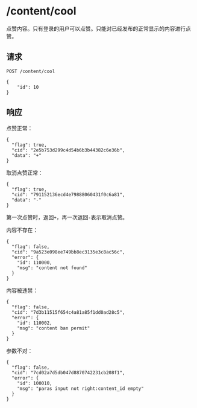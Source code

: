 # /content/cool

点赞内容。只有登录的用户可以点赞。只能对已经发布的正常显示的内容进行点赞。

## 请求

```
POST /content/cool

{
	"id": 10
}
```

## 响应

点赞正常：

```
{
  "flag": true,
  "cid": "2e5b753d299c4d54b6b3b44382c6e36b",
  "data": "+"
}
```

取消点赞正常：

```
{
  "flag": true,
  "cid": "791152136ecd4e79888060431f0c6a81",
  "data": "-"
}
```

第一次点赞时，返回`+`，再一次返回`-`表示取消点赞。

内容不存在：

```
{
  "flag": false,
  "cid": "9a523e098ee749bb8ec3135e3c8ac56c",
  "error": {
    "id": 110000,
    "msg": "content not found"
  }
}
```

内容被违禁：

```
{
  "flag": false,
  "cid": "7d3b11515f654c4a81a85f1dd0ad28c5",
  "error": {
    "id": 110002,
    "msg": "content ban permit"
  }
}
```

参数不对：

```
{
  "flag": false,
  "cid": "7cd02a7d5db047d8870742231cb208f1",
  "error": {
    "id": 100010,
    "msg": "paras input not right:content_id empty"
  }
}
```